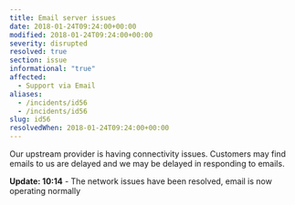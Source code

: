 ```yaml
---
title: Email server issues
date: 2018-01-24T09:24:00+00:00
modified: 2018-01-24T09:24:00+00:00
severity: disrupted
resolved: true
section: issue
informational: "true"
affected:
  - Support via Email
aliases:
  - /incidents/id56
  - /incidents/id56
slug: id56
resolvedWhen: 2018-01-24T09:24:00+00:00
---
```


Our upstream provider is having connectivity issues.  Customers may find emails to us are delayed and we may be delayed in responding to emails.

**Update: 10:14** - The network issues have been resolved, email is now operating normally

